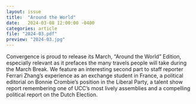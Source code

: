 ```yaml
---
layout: issue
title:  "Around the World"
date:   2024-03-08 12:00:00 -0400
categories: article
file: "2024-03.pdf"
preview: "2024-03.jpg"
---
```


Convergence is proud to release its March, “Around the World” Edition, especially relevant as it prefaces the many travels people will take during the March Break. We feature an interesting second part to staff reporter Ferrari Zhang’s experience as an exchange student in France, a political editorial on Bonnie Crombie’s position in the Liberal Party, a talent show report remembering one of UCC’s most lively assemblies and a compelling political report on the Dutch Election.

